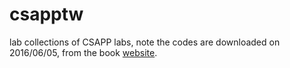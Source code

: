 # csapptw
lab collections of CSAPP labs, note the codes are downloaded on 2016/06/05,
from the
book [website](http://csapp.cs.cmu.edu/3e/labs.html).

